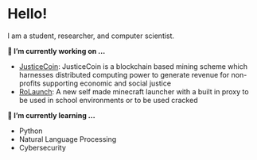 # Hello!
I am a student, researcher, and computer scientist.

**🔭 I’m currently working on ...**
 - [JusticeCoin](https://github.com/rajansrohit/electron-justicecoin-desktop): JusticeCoin is a blockchain based mining scheme which harnesses distributed computing power to generate revenue for non-profits supporting economic and social justice
 - [RoLaunch](https://github.com/rajansrohit/java-rolaunch-minecraft-launcher): A new self made minecraft launcher with a built in proxy to be used in school environments or to be used cracked

**🌱 I’m currently learning ...**
 - Python
 - Natural Language Processing
 - Cybersecurity

<!---
rajansrohit/rajansrohit is a ✨ special ✨ repository because its `README.md` (this file) appears on your GitHub profile.
You can click the Preview link to take a look at your changes.
--->

